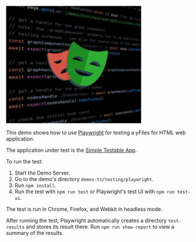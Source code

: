 <!--
 //////////////////////////////////////////////////////////////////////////////
 // @license
 // This file is part of yFiles for HTML.
 // Use is subject to license terms.
 //
 // Copyright (c) by yWorks GmbH, Vor dem Kreuzberg 28,
 // 72070 Tuebingen, Germany. All rights reserved.
 //
 //////////////////////////////////////////////////////////////////////////////
-->
<img src="../../../doc/demo-thumbnails/playwright.webp" alt="demo-thumbnail" height="320"/>

This demo shows how to use [Playwright](https://playwright.dev/) for testing a yFiles for HTML web application.

The application under test is the [Simple Testable App](../application-under-test/index.html).

To run the test:

1.  Start the Demo Server.
2.  Go to the demo's directory `demos-ts/testing/playwright`.
3.  Run `npm install`.
4.  Run the test with `npm run test` or Playwright's test UI with `npm run test-ui`.

The test is run in Chrome, Firefox, and Webkit in headless mode.

After running the test, Playwright automatically creates a directory `test-results` and stores its result there. Run `npm run show-report` to view a summary of the results.

